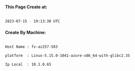 
   
#### This Page Create at:

```bash

2023-07-15 - 19:13:30 UTC

```

#### Create By Machine:

```bash

Host Name : fv-az257-583

platform  : Linux-5.15.0-1041-azure-x86_64-with-glibc2.35

Ip Local  : 10.1.0.65

```

